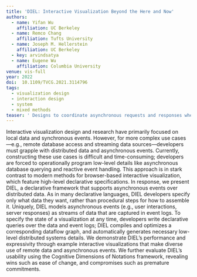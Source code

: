 ```yaml
---
title: 'DIEL: Interactive Visualization Beyond the Here and Now'
authors:
  - name: Yifan Wu
    affiliation: UC Berkeley
  - name: Remco Chang
    affiliation: Tufts University
  - name: Joseph M. Hellerstein
    affiliation: UC Berkeley
  - key: arvindsatya
  - name: Eugene Wu
    affiliation: Columbia University
venue: vis-full
year: 2022
doi:  10.1109/TVCG.2021.3114796
tags:
  - visualization design
  - interaction design
  - system
  - mixed methods
teaser: ' Designs to coordinate asynchronous requests and responses when querying over distributed data: (a) renders the most recent interaction request; (b) renders the most recent response received as well as any <em>pending interactions</em>; (c) renders snapshots of all interactions and their corresponding results.'
---
```

Interactive visualization design and research have primarily focused on local data and synchronous events. However, for more complex use cases—e.g., remote database access and streaming data sources—developers must grapple with distributed data and asynchronous events. Currently, constructing these use cases is difficult and time-consuming; developers are forced to operationally program low-level details like asynchronous database querying and reactive event handling. This approach is in stark contrast to modern methods for browser-based interactive visualization, which feature high-level declarative specifications. In response, we present DIEL, a declarative framework that supports asynchronous events over distributed data. As in many declarative languages, DIEL developers specify only what data they want, rather than procedural steps for how to assemble it. Uniquely, DIEL models asynchronous events (e.g., user interactions, server responses) as streams of data that are captured in event logs. To specify the state of a visualization at any time, developers write declarative queries over the data and event logs; DIEL compiles and optimizes a corresponding dataflow graph, and automatically generates necessary low-level distributed systems details. We demonstrate DIEL’s performance and expressivity through example interactive visualizations that make diverse use of remote data and asynchronous events. We further evaluate DIEL’s usability using the Cognitive Dimensions of Notations framework, revealing wins such as ease of change, and compromises such as premature commitments.
